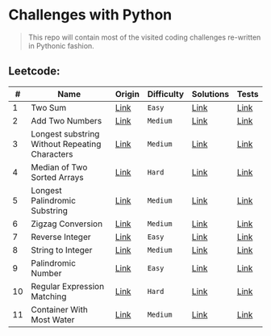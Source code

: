 # Challenges with Python

> This repo will contain most of the visited coding challenges re-written in Pythonic fashion.

## Leetcode:

| #  | Name | Origin | Difficulty | Solutions | Tests |
| ---  | --- | --- | ---  | --- | --- |
1    | Two Sum                                          | [Link](https://leetcode.com/problems/regular-expression-matching/)                    | `Easy`   | [Link](leetcode/_0001_two_sum.py)                                         | [Link](leetcode/tests/_0001_test_two_sum.py)                                         |
2    | Add Two Numbers                                  | [Link](https://leetcode.com/problems/add-two-numbers)                                 | `Medium` | [Link](leetcode/_0002_add_two_numbers.py)                                 | [Link](leetcode/tests/_0002_test_add_two_numbers.py)                                 |
3    | Longest substring Without Repeating Characters   | [Link](https://leetcode.com/problems/longest-substring-without-repeating-characters)  | `Medium` | [Link](leetcode/_0003_longest_subsring_without_repeating_characters.py)   | [Link](leetcode/tests/_0003_test_longest_subsring_without_repeating_characters.py)   |
4    | Median of Two Sorted Arrays                      | [Link](https://leetcode.com/problems/median-of-two-sorted-arrays)                     | `Hard`   | [Link](leetcode/_0004_median_of_two_sorted_arrays.py)                     | [Link](leetcode/tests/_0004_test_median_of_two_sorted_arrays.py)                     |
5    | Longest Palindromic Substring                    | [Link](https://leetcode.com/problems/longest-palindromic-substring)                   | `Medium` | [Link](leetcode/_0005_longest_palindromic_substring.py)                   | [Link](leetcode/tests/_0005_test_longest_palindromic_substring.py)                   |
6    | Zigzag Conversion                                | [Link](https://leetcode.com/problems/zigzag-conversion)                               | `Medium` | [Link](leetcode/_0006_zigzag_conversion.py)                               | [Link](leetcode/tests/_0006_test_zigzag_conversion.py)                               |
7    | Reverse Integer                                  | [Link](https://leetcode.com/problems/reverse-integer)                                 | `Easy`   | [Link](leetcode/_0007_reverse_integer.py)                                 | [Link](leetcode/tests/_0007_test_reverse_integer.py)                                 |
8    | String to Integer                                | [Link](https://leetcode.com/problems/string-to-integer-atoi)                          | `Medium` | [Link](leetcode/_0008_string_to_int_atoi.py)                              | [Link](leetcode/tests/_0008_test_string_to_int_atoi.py)                              |
9    | Palindromic Number                               | [Link](https://leetcode.com/problems/palindrome-number)                               | `Easy`   | [Link](leetcode/_0009_palindrome_number.py)                               | [Link](leetcode/tests/_0009_test_palindrome_number.py)                               |
10   | Regular Expression Matching                      | [Link](https://leetcode.com/problems/regular-expression-matching)                     | `Hard`   | [Link](leetcode/_0010_regular_expression_matching.py)                     | [Link](leetcode/tests/_0010_test_regular_expression_matching.py)                     |
11   | Container With Most Water                        | [Link](https://leetcode.com/problems/container-with-most-water)                       | `Medium` | [Link](leetcode/_0011_container_with_most_water.py)                       | [Link](leetcode/tests/_0011_test_container_with_most_water.py)                     |